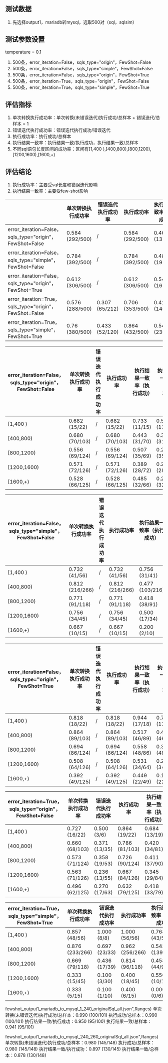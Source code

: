 ## 测试数据
1. 先选择output1，mariadb转mysql，选取500对（sql，sqlsim）

## 测试参数设置
temperature = 0.1
1. 500条，error_iteration=False，sqls_type="origin"，FewShot=False  
2. 500条，error_iteration=False，sqls_type="simple"，FewShot=False  
3. 500条，error_iteration=False，sqls_type="origin"，FewShot=True
4. 500条，error_iteration=True，sqls_type="origin"，FewShot=False 
5. 500条，error_iteration=True，sqls_type="simple"，FewShot=True 

## 评估指标

1. 单次转换执行成功率：单次转换(未错误迭代)执行成功/总样本 + 错误迭代/总样本 = 1
2. 错误迭代执行成功率：错误迭代执行成功/错误迭代
3. 执行成功率：执行成功/总样本
4. 执行结果一致率：执行结果一致/执行成功，执行结果一致/总样本
5. 不同sql语句长度区间的成功率：区间有[1,400 ),[400,800),[800,1200),[1200,1600),[1600,+)

## 评估结论
1. 执行成功率：主要受sql长度和错误迭代影响
2. 执行结果一致率：主要受few-shot影响

|                                                        | 单次转换执行成功率       | 错误迭代执行成功率      | 执行成功率           | 执行结果一致率（执行成功）   | 执行结果一致率（总样本）    |
| ------------------------------------------------------ | --------------- | -------------- | --------------- | --------------- | --------------- |
| error_iteration=False，sqls_type="origin"，FewShot=False | 0.584 (292/500) | /              | 0.584 (292/500) | 0.469 (137/292) | 0.274 (137/500) |
| error_iteration=False，sqls_type="simple"，FewShot=False | 0.784 (392/500) | /              | 0.784 (392/500) | 0.487 (191/392) | 0.382 (191/500) |
| error_iteration=False，sqls_type="origin"，FewShot=True  | 0.612 (306/500) | /              | 0.612 (306/500) | 0.546 (167/306) | 0.334 (167/500) |
| error_iteration=True，sqls_type="origin"，FewShot=False  | 0.576 (288/500) | 0.307 (65/212) | 0.706 (353/500) | 0.414 (146/353) | 0.292 (146/500) |
| error_iteration=True，sqls_type="simple"，FewShot=True   | 0.76 (380/500)  | 0.433 (52/120) | 0.864 (432/500) | 0.546 (236/432) | 0.472 (236/500) |


| error_iteration=False，sqls_type="origin"，FewShot=False | 单次转换执行成功率      | 错误迭代执行成功率 | 执行成功率          | 执行结果一致率（执行成功）     | 执行结果一致率（总样本）   |
| ------------------------------------------------------ | -------------- | --------- | -------------- | ----------------- | -------------- |
| [1,400 )                                               | 0.682 (15/22)  | /         | 0.682 (15/22)  | 0.733     (11/15) | 0.5 (11/22)    |
| [400,800)                                              | 0.680 (70/103) | /         | 0.680 (70/103) | 0.443     (31/70) | 0.301 (31/103) |
| [800,1200)                                             | 0.556 (69/124) | /         | 0.556 (69/124) | 0.507     (35/69) | 0.282 (35/124) |
| [1200,1600)                                            | 0.571 (72/126) | /         | 0.571 (72/126) | 0.389     (28/72) | 0.222 (28/126) |
| [1600,+)                                               | 0.528 (66/125) | /         | 0.528 (66/125) | 0.485 (32/66)     | 0.256 (32/125) |


| error_iteration=False，sqls_type="simple"，FewShot=False | 单次转换执行成功率       | 错误迭代执行成功率 | 执行成功率           | 执行结果一致率（执行成功）   | 执行结果一致率（总样本）    |
| ------------------------------------------------------ | --------------- | --------- | --------------- | --------------- | --------------- |
| [1,400 )                                               | 0.732 (41/56)   | /         | 0.732 (41/56)   | 0.756 (31/41)   | 0.554 (31/56)   |
| [400,800)                                              | 0.812 (216/266) | /         | 0.812 (216/266) | 0.477 (103/216) | 0.387 (103/266) |
| [800,1200)                                             | 0.771 (91/118)  | /         | 0.771 (91/118)  | 0.418 (38/91)   | 0.322 (38/118)  |
| [1200,1600)                                            | 0.756 (34/45)   | /         | 0.756 (34/45)   | 0.500 (17/34)   | 0.378 (17/45)   |
| [1600,+)                                               | 0.667 (10/15)   | /         | 0.667 (10/15)   | 0.200   (2/10)  | 0.133  (2/15)   |


| error_iteration=False，sqls_type="origin"，FewShot=True | 单次转换执行成功率      | 错误迭代执行成功率 | 执行成功率          | 执行结果一致率（执行成功） | 执行结果一致率（总样本）   |
| ----------------------------------------------------- | -------------- | --------- | -------------- | ------------- | -------------- |
| [1,400 )                                              | 0.818 (18/22)  | /         | 0.818 (18/22)  | 0.944 (17/18) | 0.773 (17/22)  |
| [400,800)                                             | 0.864 (89/103) | /         | 0.864 (89/103) | 0.517 (46/89) | 0.447 (46/103) |
| [800,1200)                                            | 0.694 (86/124) | /         | 0.694 (86/124) | 0.558 (48/86) | 0.387 (48/124) |
| [1200,1600)                                           | 0.508 (64/126) | /         | 0.508 (64/126) | 0.531 (34/64) | 0.270 (34/126) |
| [1600,+)                                              | 0.392 (49/125) | /         | 0.392 (49/125) | 0.449 (22/49) | 0.176 (22/125) |


| error_iteration=True，sqls_type="origin"，FewShot=False | 单次转换执行成功率      | 错误迭代执行成功率     | 执行成功率          | 执行结果一致率（执行成功） | 执行结果一致率（总样本）   |
| ----------------------------------------------------- | -------------- | ------------- | -------------- | ------------- | -------------- |
| [1,400 )                                              | 0.727 (16/22)  | 0.500 (3/6)   | 0.864 (19/22)  | 0.684 (13/19) | 0.591 (13/22)  |
| [400,800)                                             | 0.660 (68/103) | 0.371 (13/35) | 0.786 (81/103) | 0.420 (34/81) | 0.330 (34/103) |
| [800,1200)                                            | 0.573 (71/124) | 0.358 (19/53) | 0.726 (90/124) | 0.411 (37/90) | 0.298 (37/124) |
| [1200,1600)                                           | 0.563 (71/126) | 0.236 (13/55) | 0.667 (84/126) | 0.345 (29/84) | 0.230 (29/126) |
| [1600,+)                                              | 0.496 (62/125) | 0.270 (17/63) | 0.632 (79/125) | 0.418 (33/79) | 0.264 (33/125) |

| error_iteration=True，sqls_type="simple"，FewShot=True | 单次转换执行成功率       | 错误迭代执行成功率     | 执行成功率           | 执行结果一致率（执行成功）   | 执行结果一致率（总样本）    |
| ---------------------------------------------------- | --------------- | ------------- | --------------- | --------------- | --------------- |
| [1,400 )                                             | 0.857 (48/56)   | 1.000 (8/8)   | 1.000 (56/56)   | 0.768 (43/56)   | 0.768 (43/56)   |
| [400,800)                                            | 0.876 (233/266) | 0.697 (23/33) | 0.962 (256/266) | 0.543 (139/256) | 0.523 (139/266) |
| [800,1200)                                           | 0.669 (79/118)  | 0.436 (17/39) | 0.814 (96/118)  | 0.458 (44/96)   | 0.373 (44/118)  |
| [1200,1600)                                          | 0.333 (15/45)   | 0.100 (3/30)  | 0.400 (18/45)   | 0.556 (10/18)   | 0.222 (10/45)   |
| [1600,+)                                             | 0.333 (5/15)    | 0.100 (1/10)  | 0.400 (6/15)    | 0.000 (0/6)     | 0.000 (0/15)    |


fewshot_output1_mariadb_to_mysql_1_240_originalSql_all.json",Ranges)
单次转换(未错误迭代)执行成功/总样本：0.990 (100/101)
执行成功/总样本：0.990 (100/101)
执行结果一致/执行成功：0.950 (95/100)
执行结果一致/总样本：0.941 (95/101)


fewshot_output1_mariadb_to_mysql_240_260_originalSql_all.json",Ranges)
单次转换(未错误迭代)执行成功/总样本：0.980 (145/148)
执行成功/总样本：0.980 (145/148)
执行结果一致/执行成功：0.897 (130/145)
执行结果一致/总样本：0.878 (130/148)




